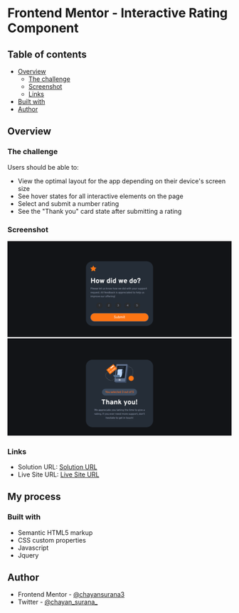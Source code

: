 # Frontend Mentor - Interactive Rating Component

## Table of contents

- [Overview](#overview)
  - [The challenge](#the-challenge)
  - [Screenshot](#screenshot)
  - [Links](#links)
- [Built with](#built-with)
- [Author](#author)

## Overview

### The challenge

Users should be able to:

- View the optimal layout for the app depending on their device's screen size
- See hover states for all interactive elements on the page
- Select and submit a number rating
- See the "Thank you" card state after submitting a rating

### Screenshot

![ScreenShot](./Screenshot1.png)
![ScreenShot](./Screenshot2.png)

### Links

- Solution URL: [Solution URL](https://github.com/chayansurana3/P4-Interactive-Rating-Component.git)
- Live Site URL: [Live Site URL](https://chayansurana3.github.io/P4-Interactive-Rating-Component/)

## My process

### Built with

- Semantic HTML5 markup
- CSS custom properties
- Javascript
- Jquery

## Author

- Frontend Mentor - [@chayansurana3](https://www.frontendmentor.io/profile/chayansurana3)
- Twitter - [@chayan_surana_](https://twitter.com/chayan_surana_)

